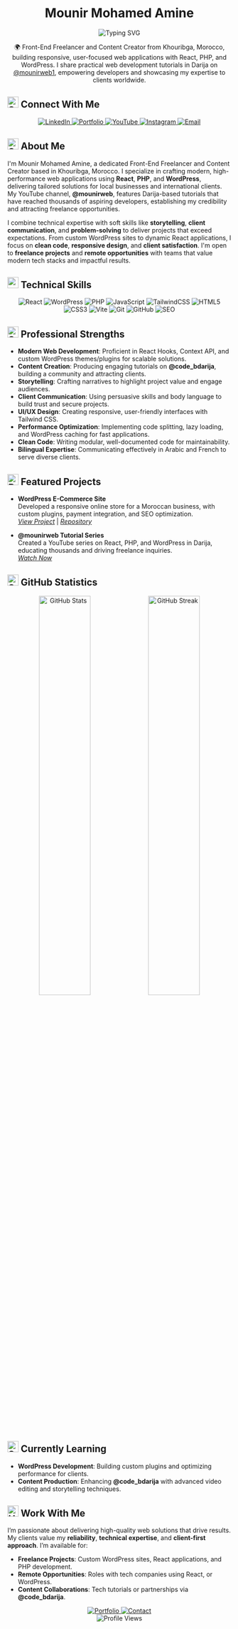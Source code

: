 # <div align="center">Mounir Mohamed Amine</div>

<div align="center">
  <img src="https://readme-typing-svg.herokuapp.com?font=Roboto+Mono&duration=2500&pause=800&color=00C4B4&center=true&vCenter=true&width=500&lines=Front-End+Freelancer+%26+Content+Creator;React%2C+PHP+%26+WordPress+Specialist;@mounirweb1+YouTube+Educator;Crafting+Impactful+Web+Solutions" alt="Typing SVG" />
</div>

<div align="center">
  <p>🌍 Front-End Freelancer and Content Creator from Khouribga, Morocco, building responsive, user-focused web applications with React, PHP, and WordPress. I share practical web development tutorials in Darija on <a href="https://www.youtube.com/@mounirweb1">@mounirweb1</a>, empowering developers and showcasing my expertise to clients worldwide.</p>
</div>

## <img src="https://raw.githubusercontent.com/Tarikul-Islam-Anik/Telegram-Animated-Emojis/main/Activity/Sparkles.webp" alt="Sparkles" width="25" height="25" /> Connect With Me

<div align="center">
  <a href="https://www.linkedin.com/in/mohamed-amine-mounir-6a125732b/">
    <img src="https://img.shields.io/badge/LinkedIn-%230077B5.svg?style=for-the-badge&logo=linkedin&logoColor=white" alt="LinkedIn">
  </a>
  <a href="https://www.mounirweb.com/">
    <img src="https://img.shields.io/badge/Portfolio-%231E1E1E.svg?style=for-the-badge&logo=google-chrome&logoColor=white" alt="Portfolio">
  </a>
  <a href="https://www.youtube.com/@mounirweb1">
    <img src="https://img.shields.io/badge/YouTube-%23FF0000.svg?style=for-the-badge&logo=youtube&logoColor=white" alt="YouTube">
  </a>
  <a href="https://www.instagram.com/mounirweb/">
    <img src="https://img.shields.io/badge/Instagram-%23E4405F.svg?style=for-the-badge&logo=instagram&logoColor=white" alt="Instagram">
  </a>
  <a href="mailto:mohamedaminemounirdev@gmail.com">
    <img src="https://img.shields.io/badge/Email-%23D14836.svg?style=for-the-badge&logo=gmail&logoColor=white" alt="Email">
  </a>
</div>

## <img src="https://raw.githubusercontent.com/Tarikul-Islam-Anik/Telegram-Animated-Emojis/main/Activity/Sparkles.webp" alt="Sparkles" width="25" height="25" /> About Me

I'm Mounir Mohamed Amine, a dedicated Front-End Freelancer and Content Creator based in Khouribga, Morocco. I specialize in crafting modern, high-performance web applications using **React**, **PHP**, and **WordPress**, delivering tailored solutions for local businesses and international clients. My YouTube channel, **@mounirweb**, features Darija-based tutorials that have reached thousands of aspiring developers, establishing my credibility and attracting freelance opportunities.

I combine technical expertise with soft skills like **storytelling**, **client communication**, and **problem-solving** to deliver projects that exceed expectations. From custom WordPress sites to dynamic React applications, I focus on **clean code**, **responsive design**, and **client satisfaction**. I'm open to **freelance projects** and **remote opportunities** with teams that value modern tech stacks and impactful results.

## <img src="https://user-images.githubusercontent.com/74038190/212284087-bbe7e430-757e-4901-90bf-4cd2ce3e1852.gif" width="25"> Technical Skills

<div align="center">
  <img src="https://img.shields.io/badge/React-20232A?style=for-the-badge&logo=react&logoColor=61DAFB" alt="React">
  <img src="https://img.shields.io/badge/WordPress-21759B?style=for-the-badge&logo=wordpress&logoColor=white" alt="WordPress">
  <img src="https://img.shields.io/badge/PHP-777BB4?style=for-the-badge&logo=php&logoColor=white" alt="PHP">
  <img src="https://img.shields.io/badge/JavaScript-F7DF1E?style=for-the-badge&logo=javascript&logoColor=black" alt="JavaScript">
  <img src="https://img.shields.io/badge/Tailwind_CSS-38B2AC?style=for-the-badge&logo=tailwind-css&logoColor=white" alt="TailwindCSS">
  <img src="https://img.shields.io/badge/HTML5-E34F26?style=for-the-badge&logo=html5&logoColor=white" alt="HTML5">
  <img src="https://img.shields.io/badge/CSS3-1572B6?style=for-the-badge&logo=css3&logoColor=white" alt="CSS3">
  <img src="https://img.shields.io/badge/Vite-646CFF?style=for-the-badge&logo=vite&logoColor=white" alt="Vite">
  <img src="https://img.shields.io/badge/Git-F05032?style=for-the-badge&logo=git&logoColor=white" alt="Git">
  <img src="https://img.shields.io/badge/GitHub-181717?style=for-the-badge&logo=github&logoColor=white" alt="GitHub">
  <img src="https://img.shields.io/badge/SEO-4285F4?style=for-the-badge&logo=google&logoColor=white" alt="SEO">
</div>

## <img src="https://raw.githubusercontent.com/Tarikul-Islam-Anik/Telegram-Animated-Emojis/main/Activity/Sparkles.webp" alt="Sparkles" width="25" height="25" /> Professional Strengths

- **Modern Web Development**: Proficient in React Hooks, Context API, and custom WordPress themes/plugins for scalable solutions.
- **Content Creation**: Producing engaging tutorials on **@code_bdarija**, building a community and attracting clients.
- **Storytelling**: Crafting narratives to highlight project value and engage audiences.
- **Client Communication**: Using persuasive skills and body language to build trust and secure projects.
- **UI/UX Design**: Creating responsive, user-friendly interfaces with Tailwind CSS.
- **Performance Optimization**: Implementing code splitting, lazy loading, and WordPress caching for fast applications.
- **Clean Code**: Writing modular, well-documented code for maintainability.
- **Bilingual Expertise**: Communicating effectively in Arabic and French to serve diverse clients.

## <img src="https://raw.githubusercontent.com/Tarikul-Islam-Anik/Telegram-Animated-Emojis/main/People/Backhand%20Index%20Pointing%20Down.webp" alt="Backhand Index Pointing Down" width="25" height="25" /> Featured Projects

- **WordPress E-Commerce Site**  
  Developed a responsive online store for a Moroccan business, with custom plugins, payment integration, and SEO optimization.  
  *[View Project](https://www.mounirweb.com/projects)* | *[Repository](https://github.com/Mohamed-amine-Mr/ecommerce-wp)*


- **@mounirweb Tutorial Series**  
  Created a YouTube series on React, PHP, and WordPress in Darija, educating thousands and driving freelance inquiries.  
  *[Watch Now](https://www.youtube.com/@mounirweb1)*

## <img src="https://raw.githubusercontent.com/Tarikul-Islam-Anik/Telegram-Animated-Emojis/main/Activity/Sparkles.webp" alt="Sparkles" width="25" height="25" /> GitHub Statistics

<div align="center">
  <img src="https://github-readme-stats.vercel.app/api?username=Mohamed-amine-Mr&show_icons=true&theme=radical&hide_border=true" alt="GitHub Stats" width="48%">
  <img src="https://github-readme-streak-stats.herokuapp.com/?user=Mohamed-amine-Mr&theme=radical&hide_border=true" alt="GitHub Streak" width="48%">
</div>

## <img src="https://raw.githubusercontent.com/Tarikul-Islam-Anik/Telegram-Animated-Emojis/main/Activity/Sparkles.webp" alt="Sparkles" width="25" height="25" /> Currently Learning

- **WordPress Development**: Building custom plugins and optimizing performance for clients.
- **Content Production**: Enhancing **@code_bdarija** with advanced video editing and storytelling techniques.

## <img src="https://user-images.githubusercontent.com/74038190/216120981-b9507c36-0e04-4469-8e27-c99271b45ba5.png" alt="Handshake" width="25"> Work With Me

I’m passionate about delivering high-quality web solutions that drive results. My clients value my **reliability**, **technical expertise**, and **client-first approach**. I’m available for:

- **Freelance Projects**: Custom WordPress sites, React applications, and PHP development.
- **Remote Opportunities**: Roles with tech companies using React, or WordPress.
- **Content Collaborations**: Tech tutorials or partnerships via **@code_bdarija**.

<div align="center">
  <a href="https://www.mounirweb.com/">
    <img src="https://img.shields.io/badge/Explore%20My%20Portfolio-%231Eース2E1E1E.svg?style=for-the-badge&logo=google-chrome&logoColor=white" alt="Portfolio" />
  </a>
  <a href="mailto:mohamedaminemounirdev@gmail.com">
    <img src="https://img.shields.io/badge/Hire%20Me-%23D14836.svg?style=for-the-badge&logo=gmail&logoColor=white" alt="Contact" />
  </a>
</div>

<div align="center">
  <img src="https://komarev.com/ghpvc/?username=Mohamed-amine-Mr&color=blueviolet&style=flat" alt="Profile Views" />
</div>


